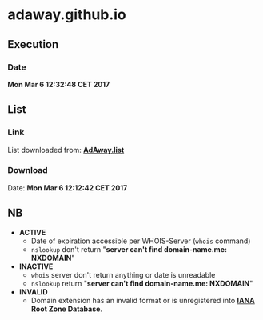 # adaway.github.io

## Execution
### Date
**Mon Mar  6 12:32:48 CET 2017**

## List
### Link
List downloaded from: **[AdAway.list](https://github.com/AdAway/adaway.github.io/blob/master/hosts.txt)**
### Download
Date: **Mon Mar  6 12:12:42 CET 2017**

## NB
* **ACTIVE**
    * Date of expiration accessible per WHOIS-Server (`whois` command)
    * `nslookup` don't return "**server can't find domain-name.me: NXDOMAIN**"
* **INACTIVE**
    * `whois` server don't return anything or date is unreadable
    * `nslookup` return "**server can't find domain-name.me: NXDOMAIN**"
* **INVALID**
    * Domain extension has an invalid format or is unregistered into **[IANA](https://www.iana.org/domains/root/db) Root Zone Database**.
